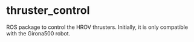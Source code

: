 # thruster_control
ROS package to control the HROV thrusters. Initially, it is only compatible with the Girona500 robot.
